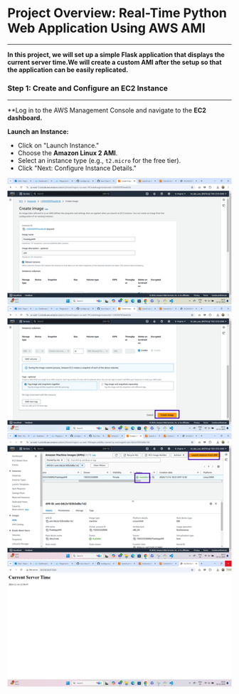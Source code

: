 # Project Overview: Real-Time Python Web Application Using AWS AMI
***

**In this project, we will set up a simple Flask application that displays the current server time.We will create a custom AMI after the setup so that the application can be easily replicated.**

### Step 1: Create and Configure an EC2 Instance
***
**Log in to the AWS Management Console and navigate to the **EC2 dashboard.**

 **Launch an Instance:**
   - Click on "Launch Instance."
   - Choose the **Amazon Linux 2 AMI**.
   - Select an instance type (e.g., `t2.micro` for the free tier).
   - Click "Next: Configure Instance Details."

   
   ![](images/createimgpage.png)
   ![](images/crtimgbtn.png)
   ![](images/amilaunch.png)
   ![](images/output1.png)